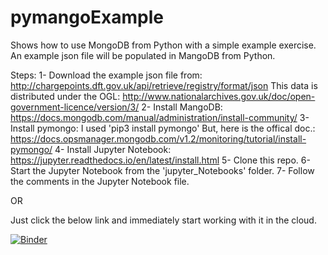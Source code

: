 # pymangoExample
Shows how to use MongoDB from Python with a simple example exercise.
An example json file will be populated in MangoDB from Python.

Steps:
1- Download the example json file from: http://chargepoints.dft.gov.uk/api/retrieve/registry/format/json 
This data is distributed under the OGL: http://www.nationalarchives.gov.uk/doc/open-government-licence/version/3/
2- Install MangoDB: https://docs.mongodb.com/manual/administration/install-community/
3- Install pymongo: I used 'pip3 install pymongo'
But, here is the offical doc.: https://docs.opsmanager.mongodb.com/v1.2/monitoring/tutorial/install-pymongo/
4- Install Jupyter Notebook: https://jupyter.readthedocs.io/en/latest/install.html
5- Clone this repo.
6- Start the Jupyter Notebook from the 'jupyter_Notebooks' folder. 
7- Follow the comments in the Jupyter Notebook file.

OR

Just click the below link and immediately start working with it in the cloud.

[![Binder](https://mybinder.org/badge_logo.svg)](https://mybinder.org/v2/gh/tomasdembelli/pymangoExample/master?filepath=jupyter_Notebooks)
